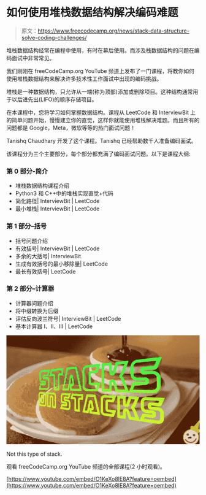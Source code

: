 # 如何使用堆栈数据结构解决编码难题

> 原文：<https://www.freecodecamp.org/news/stack-data-structure-solve-coding-challenges/>

堆栈数据结构经常在编程中使用，有时在幕后使用。而涉及栈数据结构的问题在编码面试中非常常见。

我们刚刚在 freeCodeCamp.org YouTube 频道上发布了一门课程，将教你如何使用堆栈数据结构来解决许多技术性工作面试中出现的编码挑战。

堆栈是一种数据结构，只允许从一端(称为顶部)添加或删除项目。这种结构通常用于以后进先出(LIFO)的顺序存储项目。

在本课程中，您将学习如何掌握数据结构。课程从 LeetCode 和 InterviewBit 上的简单问题开始，慢慢建立你的直觉，这样你就能使用堆栈解决难题。而且所有的问题都是 Google，Meta，微软等等的热门面试问题！

Tanishq Chaudhary 开发了这个课程。Tanishq 已经帮助数千人准备编码面试。

该课程分为三个主要部分，每个部分都充满了编码面试问题。以下是课程大纲:

### 第 0 部分-简介

*   堆栈数据结构课程介绍
*   Python3 和 C++中的堆栈实现直觉+代码
*   简化路径| InterviewBit | LeetCode
*   最小堆栈| InterviewBit | LeetCode

### 第 1 部分–括号

*   括号问题介绍
*   有效括号| InterviewBit | LeetCode
*   多余的大括号| InterviewBit
*   生成有效括号的最小移除量| LeetCode
*   最长有效括号| LeetCode

### 第 2 部分–计算器

*   计算器问题介绍
*   将中缀转换为后缀
*   评估反向波兰符号| InterviewBit | LeetCode
*   基本计算器 I、II、III | LeetCode

![giphy--5-](img/e0762f3d3a0a28a092c98de9d78c8f75.png)

Not this type of stack.

观看 freeCodeCamp.org YouTube 频道的全部课程(2 小时观看)。

[https://www.youtube.com/embed/O1KeXo8lE8A?feature=oembed](https://www.youtube.com/embed/O1KeXo8lE8A?feature=oembed)